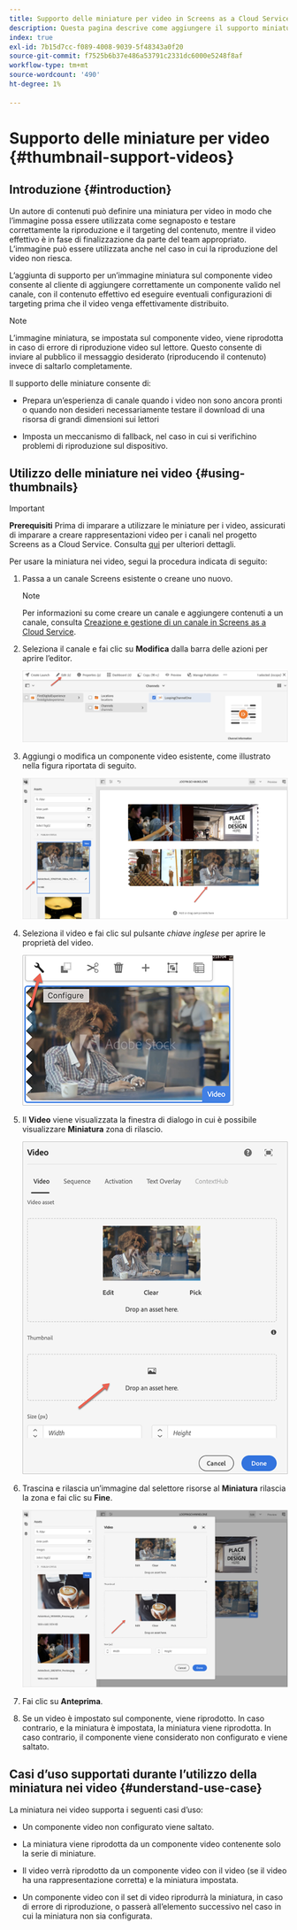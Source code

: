 ```yaml
---
title: Supporto delle miniature per video in Screens as a Cloud Service
description: Questa pagina descrive come aggiungere il supporto miniature per video in Screens as a Cloud Service.
index: true
exl-id: 7b15d7cc-f089-4008-9039-5f48343a0f20
source-git-commit: f7525b6b37e486a53791c2331dc6000e5248f8af
workflow-type: tm+mt
source-wordcount: '490'
ht-degree: 1%

---
```


# Supporto delle miniature per video {#thumbnail-support-videos}

## Introduzione {#introduction}

Un autore di contenuti può definire una miniatura per video in modo che l’immagine possa essere utilizzata come segnaposto e testare correttamente la riproduzione e il targeting del contenuto, mentre il video effettivo è in fase di finalizzazione da parte del team appropriato. L’immagine può essere utilizzata anche nel caso in cui la riproduzione del video non riesca.

L’aggiunta di supporto per un’immagine miniatura sul componente video consente al cliente di aggiungere correttamente un componente valido nel canale, con il contenuto effettivo ed eseguire eventuali configurazioni di targeting prima che il video venga effettivamente distribuito.

>[!NOTE]
>L’immagine miniatura, se impostata sul componente video, viene riprodotta in caso di errore di riproduzione video sul lettore. Questo consente di inviare al pubblico il messaggio desiderato (riproducendo il contenuto) invece di saltarlo completamente.

Il supporto delle miniature consente di:

* Prepara un’esperienza di canale quando i video non sono ancora pronti o quando non desideri necessariamente testare il download di una risorsa di grandi dimensioni sui lettori

* Imposta un meccanismo di fallback, nel caso in cui si verifichino problemi di riproduzione sul dispositivo.

## Utilizzo delle miniature nei video {#using-thumbnails}

>[!IMPORTANT]
>**Prerequisiti**
>Prima di imparare a utilizzare le miniature per i video, assicurati di imparare a creare rappresentazioni video per i canali nel progetto Screens as a Cloud Service. Consulta [qui](/help/screens-cloud/configuring/creating-screens-video-renditions-cloud-service.md) per ulteriori dettagli.

Per usare la miniatura nei video, segui la procedura indicata di seguito:

1. Passa a un canale Screens esistente o creane uno nuovo.

   >[!NOTE]
   >Per informazioni su come creare un canale e aggiungere contenuti a un canale, consulta [Creazione e gestione di un canale in Screens as a Cloud Service](https://experienceleague.adobe.com/docs/experience-manager-cloud-service/screens-as-cloud-service/create-content/creating-channels-screens-cloud.html?lang=en).

1. Seleziona il canale e fai clic su **Modifica** dalla barra delle azioni per aprire l’editor.

   ![](/help/screens-cloud/using-core-product-features/assets/thumbnail-1.png)

1. Aggiungi o modifica un componente video esistente, come illustrato nella figura riportata di seguito.

   ![](/help/screens-cloud/using-core-product-features/assets/thumbnail-2.png)

1. Seleziona il video e fai clic sul pulsante *chiave inglese* per aprire le proprietà del video.

   ![](/help/screens-cloud/using-core-product-features/assets/thumbnail-3.png)

1. Il **Video** viene visualizzata la finestra di dialogo in cui è possibile visualizzare **Miniatura** zona di rilascio.

   ![](/help/screens-cloud/using-core-product-features/assets/thumbnail-4.png)

1. Trascina e rilascia un’immagine dal selettore risorse al **Miniatura** rilascia la zona e fai clic su **Fine**.

   ![](/help/screens-cloud/using-core-product-features/assets/thumbnail-5.png)

1. Fai clic su **Anteprima**.

1. Se un video è impostato sul componente, viene riprodotto. In caso contrario, e la miniatura è impostata, la miniatura viene riprodotta. In caso contrario, il componente viene considerato non configurato e viene saltato.

## Casi d’uso supportati durante l’utilizzo della miniatura nei video {#understand-use-case}

La miniatura nei video supporta i seguenti casi d’uso:

* Un componente video non configurato viene saltato.

* La miniatura viene riprodotta da un componente video contenente solo la serie di miniature.

* Il video verrà riprodotto da un componente video con il video (se il video ha una rappresentazione corretta) e la miniatura impostata.

* Un componente video con il set di video riprodurrà la miniatura, in caso di errore di riproduzione, o passerà all’elemento successivo nel caso in cui la miniatura non sia configurata.
